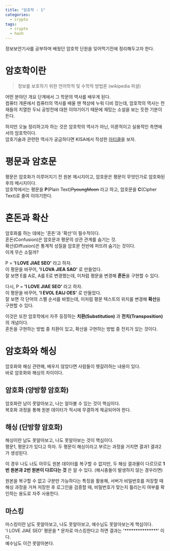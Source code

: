 ```yaml
---
title: "암호학 - 1"
categories: 
  - crypto
tags:
  - crypto
  - hash
---
```


정보보안기사를 공부하며 배웠던 암호학 단원을 잊어먹기전에 정리해두고자 한다.  

# 암호학이란
> 정보를 보호하기 위한 언어학적 및 수학적 방법론   (wikipedia 피셜)  

어떤 분야던 개요 단계에서 그 학문의 역사를 배우게 된다.  
컴퓨터 개론에서 컴퓨터의 역사를 배울 땐 책상에 누워 디비 잤는데, 암호학의 역사는 천재들의 치열한 두뇌 공방전에 대한 이야기이기 때문에 재밌는 소설을 보는 듯한 기분이 든다.  

하지만 오늘 정리하고자 하는 것은 암호학의 역사가 아닌, 이론적이고 실용적인 측면에서의 암호학이다.  
암호기술과 관련한 역사가 궁금하다면 KISA에서 작성한 [아티클](https://seed.kisa.or.kr/kisa/intro/EgovHistory.do)을 보자.

# 평문과 암호문
평문은 암호화가 이루어지기 전 원본 메시지이고, 암호문은 평문이 무엇인가로 암호화된 후의 메시지이다.  
암호학에서는 평문을 **P**(Plain Text)~~PyoungMoon~~ 라고 하고, 암호문을 **C**(Cipher Text)로 줄여 이야기한다.

# 혼돈과 확산
암호화를 하는 데에는 '혼돈'과 '확산'이 필수적이다.  
혼돈(Confusion)은 암호문과 평문의 상관 관계를 숨기는 것.  
확산(Diffusion)은 통계적 성질을 암호문 전반에 퍼뜨려 숨기는 것이다.  
이게 무슨 소릴까?  

P = **'I LOVE JIAE SEO'** 라고 하자.  
이 평문을 바꾸어,  **'I LOVA JIEA SAO'** 로 만들었다.  
잘 보면 E를 A로, A를 E로 변경했는데, 이처럼 평문을 변경해 **혼돈**을 구현할 수 있다.  

다시, P = **'I LOVE JIAE SEO'** 라고 하자.  
이 평문을 바꾸어,  **'I EVOL EAIJ OES'** 로 만들었다.  
잘 보면 각 단어의 스펠 순서를 바꿨는데, 이처럼 평문 텍스트의 위치를 변경해 **확산**을 구현할 수 있다.

이것은 또한 암호학에서 자주 등장하는 **치환(Substitution)** 과 **전치(Transposition)** 의 개념이다.  
혼돈을 구현하는 방법 중 치환이 있고, 확산을 구현하는 방법 중 전치가 있는 것이다.  

# 암호화와 해싱
암호화와 해싱 관련해, 배우지 않았다면 사람들이 헷갈려하는 내용이 있다.  
바로 암호화와 해싱의 차이이다.  

## 암호화 (양방향 암호화)
암호화란 남이 못알아보고, 나는 알아볼 수 있는 것이 핵심이다.  
복호화 과정을 통해 원본 데이터가 적시에 무결하게 제공되어야 한다.  

## 해싱 (단방향 암호화)
해싱이란 남도 못알아보고, 나도 못알아보는 것이 핵심이다.  
평문1, 평문2가 있다고 하자. 두 평문이 해싱이라고 부르는 과정을 거치면 결과1 결과2가 생성된다.  

이 경우 나도 너도 아무도 원본 데이터를 복구할 수 없지만, 두 해싱 결과물이 다르므로 **1번 원본과 2번 원본이 다르다는 것** 은 알 수 있다. (해시충돌이 발생하지 않는 경우라면)    

원본을 복구할 수 없고 구분만 가능하다는 특징을 활용해, 서버가 비밀번호를 저장할 때 해싱 과정을 거쳐 저장한 후 로그인을 검증할 때, 비밀번호가 맞는지 틀리는지 여부를 확인하는 용도로 자주 사용한다.  

## 마스킹
마스킹이란 남도 못알아보고, 나도 못알아보고, 예수님도 못알아보는게 핵심이다.  
'I LOVE JIAE SEO' 평문을 * 문자로 마스킹한다고 하면 결과는 '***************' 이다.  
예수님도 이건 못알아본다.  